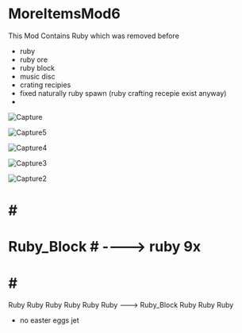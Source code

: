 # MoreItemsMod6
This Mod Contains Ruby which was removed before

- ruby
- ruby ore
- ruby block
- music disc
- crating recipies
- fixed naturally ruby spawn (ruby crafting recepie exist anyway)
- 
![Capture](https://user-images.githubusercontent.com/83444480/140626917-a91fccdc-b727-427e-8065-553a8814389e.PNG)


![Capture5](https://user-images.githubusercontent.com/83444480/140626918-df8c1fd7-036d-420d-8f28-3e387669aceb.PNG)


![Capture4](https://user-images.githubusercontent.com/83444480/140626919-0844e73c-5347-4a46-9b53-2cc8981f145b.PNG)


![Capture3](https://user-images.githubusercontent.com/83444480/140626920-b9681c37-1cbf-4d3c-96d3-db00474f7ab8.PNG)


![Capture2](https://user-images.githubusercontent.com/83444480/140626921-177ea8ca-c79f-474f-9e95-53c8ab642ee6.PNG)


#     #     #
# Ruby_Block # ----> ruby 9x
#     #     #

Ruby Ruby Ruby
Ruby Ruby Ruby ---> Ruby_Block
Ruby Ruby Ruby



- no easter eggs jet
